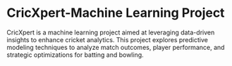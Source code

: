 # CricXpert-Machine Learning Project
CricXpert is a machine learning project aimed at leveraging data-driven insights to enhance cricket analytics. This project explores predictive modeling techniques to analyze match outcomes, player performance, and strategic optimizations for batting and bowling.

